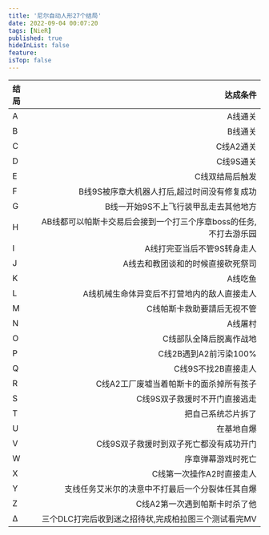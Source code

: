 ```yaml
---
title: '尼尔自动人形27个结局'
date: 2022-09-04 00:07:20
tags: [NieR]
published: true
hideInList: false
feature: 
isTop: false
---
```


|结局|达成条件|
|:---|---:|
|A|A线通关|
|B|B线通关|
|C|C线A2通关|
|D|C线9S通关|
|E|C线双结局后触发|
|F|B线9S被序章大机器人打后,超过时间没有修复成功|
|G|B线一开始9S不上飞行装甲乱走去其他地方|
|H|AB线都可以帕斯卡交易后会接到一个打三个序章boss的任务,不打去游乐园|
|I|A线打完亚当后不管9S转身走人|
|J|A线去和教团谈和的时候直接砍死祭司|
|K|A线吃鱼|
|L|A线机械生命体异变后不打营地内的敌人直接走人|
|M|C线帕斯卡救助要請后无视不管|
|N|A线屠村|
|O|C线部队全降后脱离作战地|
|P|C线2B遇到A2前污染100%|
|Q|C线9S不找2B直接走人|
|R|C线A2工厂废墟当着帕斯卡的面杀掉所有孩子|
|S|C线9S双子救援时不开门直接逃走|
|T|把自己系统芯片拆了|
|U|在基地自爆|
|V|C线9S双子救援时到双子死亡都没有成功开门|
|W|序章弹幕游戏时死亡|
|X|C线第一次操作A2时直接走人|
|Y|支线任务艾米尔的决意中不打最后一个分裂体任其自爆|
|Z|C线A2第一次遇到帕斯卡时杀了他|
|Δ|三个DLC打完后收到迷之招待状,完成柏拉图三个测试看完MV|
